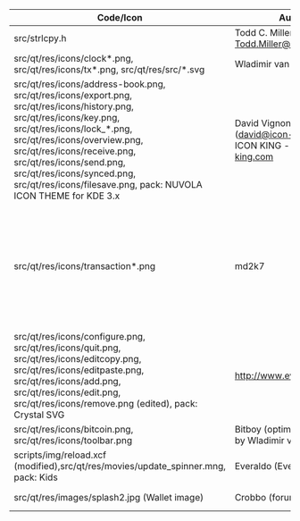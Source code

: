 | Code/Icon  | Author | License |
| ------------- | ------------- | ------------- |
| src/strlcpy.h  | Todd C. Miller <Todd.Miller@courtesan.com> | ISC
| src/qt/res/icons/clock*.png, src/qt/res/icons/tx*.png, src/qt/res/src/*.svg  | Wladimir van der Laan | MIT
| src/qt/res/icons/address-book.png, src/qt/res/icons/export.png, src/qt/res/icons/history.png, src/qt/res/icons/key.png, src/qt/res/icons/lock_*.png, src/qt/res/icons/overview.png, src/qt/res/icons/receive.png, src/qt/res/icons/send.png, src/qt/res/icons/synced.png, src/qt/res/icons/filesave.png, pack: NUVOLA ICON THEME for KDE 3.x | David Vignoni (david@icon-king.com), ICON KING - www.icon-king.com | LGPL
| src/qt/res/icons/transaction*.png | md2k7 | You are free to do with these icons as you wish, including selling, copying, modifying etc.
| src/qt/res/icons/configure.png, src/qt/res/icons/quit.png, src/qt/res/icons/editcopy.png, src/qt/res/icons/editpaste.png, src/qt/res/icons/add.png, src/qt/res/icons/edit.png, src/qt/res/icons/remove.png (edited), pack: Crystal SVG | http://www.everaldo.com | LGPL
| src/qt/res/icons/bitcoin.png, src/qt/res/icons/toolbar.png | Bitboy (optimized for 16x16 by Wladimir van der Laan) | Public Domain
| scripts/img/reload.xcf (modified),src/qt/res/movies/update_spinner.mng, pack: Kids | Everaldo (Everaldo Coelho) | GNU/GPL
| src/qt/res/images/splash2.jpg (Wallet image) | Crobbo (forum) | Public domain
